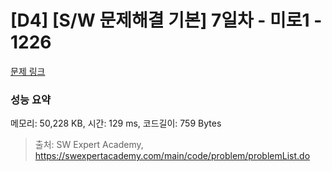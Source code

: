 # [D4] [S/W 문제해결 기본] 7일차 - 미로1 - 1226 

[문제 링크](https://swexpertacademy.com/main/code/problem/problemDetail.do?contestProbId=AV14vXUqAGMCFAYD) 

### 성능 요약

메모리: 50,228 KB, 시간: 129 ms, 코드길이: 759 Bytes



> 출처: SW Expert Academy, https://swexpertacademy.com/main/code/problem/problemList.do